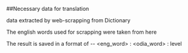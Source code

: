 ##Necessary data for translation

data extracted by web-scrapping from Dictionary

The english words used for scrapping were taken from here

The result is saved in a format of -- <eng_word> : <odia_word> : level
